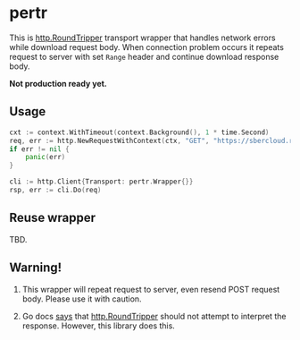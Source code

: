 # pertr

This is [http.RoundTripper](https://pkg.go.dev/net/http#RoundTripper) transport
wrapper that handles network errors while download request body. When connection
problem occurs it repeats request to server with set `Range` header and continue
download response body.

**Not production ready yet.**


## Usage

```go
cxt := context.WithTimeout(context.Background(), 1 * time.Second)
req, err := http.NewRequestWithContext(ctx, "GET", "https://sbercloud.ru/", http.NoBody)
if err != nil {
    panic(err)
}

cli := http.Client{Transport: pertr.Wrapper{}}
rsp, err := cli.Do(req)
```

## Reuse wrapper

TBD.


## Warning!

1. This wrapper will repeat request to server, even resend POST request body. Please
use it with caution.

2. Go docs [says](https://pkg.go.dev/net/http#RoundTripper) that
[http.RoundTripper](https://pkg.go.dev/net/http#RoundTripper) should not attempt
to interpret the response. However, this library does this.
